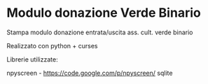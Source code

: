 Modulo donazione Verde Binario
================

Stampa modulo donazione entrata/uscita ass. cult. verde binario 

Realizzato con python + curses 

Librerie utilizzate: 

npyscreen - https://code.google.com/p/npyscreen/
sqlite
